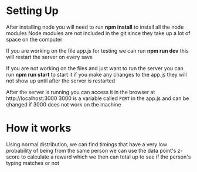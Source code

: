# Setting Up
After installing node you will need to run **npm install** to install all the node modules
    Node modules are not included in the git since they take up a lot of space on the computer

If you are working on the file app.js for testing we can run **npm run dev**
    this will restart the server on every save

If you are not working on the files and just want to run the server you can run **npm run start** to start it
    if you make any changes to the app.js they will not show up until after the server is restarted

After the server is running you can access it in the browser at http://localhost:3000
    3000 is a variable called `PORT` in the app.js and can be changed if 3000 does not work on the machine


# How it works
Using normal distribution, we can find timings that have a very low probability of being from the same person
    we can use the data point's z-score to calculate a reward which we then can total up to see if the person's typing matches or not